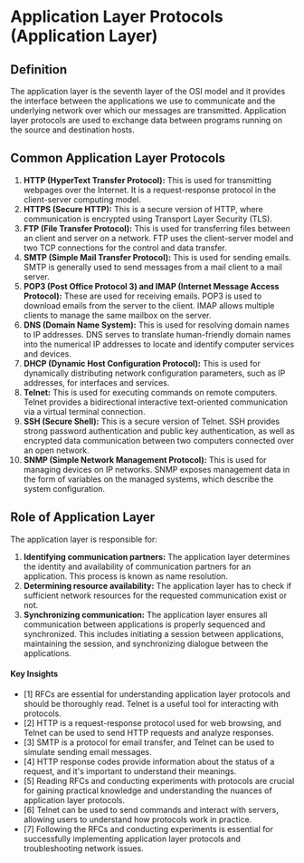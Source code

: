 # Application Layer Protocols (Application Layer)

## Definition
The application layer is the seventh layer of the OSI model and it provides the interface between the applications we use to communicate and the underlying network over which our messages are transmitted. Application layer protocols are used to exchange data between programs running on the source and destination hosts.

## Common Application Layer Protocols
1. **HTTP (HyperText Transfer Protocol):** This is used for transmitting webpages over the Internet. It is a request-response protocol in the client-server computing model.
2. **HTTPS (Secure HTTP):** This is a secure version of HTTP, where communication is encrypted using Transport Layer Security (TLS).
3. **FTP (File Transfer Protocol):** This is used for transferring files between an client and server on a network. FTP uses the client-server model and two TCP connections for the control and data transfer.
4. **SMTP (Simple Mail Transfer Protocol):** This is used for sending emails. SMTP is generally used to send messages from a mail client to a mail server.
5. **POP3 (Post Office Protocol 3) and IMAP (Internet Message Access Protocol):** These are used for receiving emails. POP3 is used to download emails from the server to the client. IMAP allows multiple clients to manage the same mailbox on the server.
6. **DNS (Domain Name System):** This is used for resolving domain names to IP addresses. DNS serves to translate human-friendly domain names into the numerical IP addresses to locate and identify computer services and devices.
7. **DHCP (Dynamic Host Configuration Protocol):** This is used for dynamically distributing network configuration parameters, such as IP addresses, for interfaces and services.
8. **Telnet:** This is used for executing commands on remote computers. Telnet provides a bidirectional interactive text-oriented communication via a virtual terminal connection.
9. **SSH (Secure Shell):** This is a secure version of Telnet. SSH provides strong password authentication and public key authentication, as well as encrypted data communication between two computers connected over an open network.
10. **SNMP (Simple Network Management Protocol):** This is used for managing devices on IP networks. SNMP exposes management data in the form of variables on the managed systems, which describe the system configuration.

## Role of Application Layer
The application layer is responsible for:
1. **Identifying communication partners:** The application layer determines the identity and availability of communication partners for an application. This process is known as name resolution.
2. **Determining resource availability:** The application layer has to check if sufficient network resources for the requested communication exist or not.
3. **Synchronizing communication:** The application layer ensures all communication between applications is properly sequenced and synchronized. This includes initiating a session between applications, maintaining the session, and synchronizing dialogue between the applications.


#### Key Insights
- [1] RFCs are essential for understanding application layer protocols and should be thoroughly read. Telnet is a useful tool for interacting with protocols.
- [2] HTTP is a request-response protocol used for web browsing, and Telnet can be used to send HTTP requests and analyze responses.
- [3] SMTP is a protocol for email transfer, and Telnet can be used to simulate sending email messages.
- [4] HTTP response codes provide information about the status of a request, and it's important to understand their meanings.
- [5] Reading RFCs and conducting experiments with protocols are crucial for gaining practical knowledge and understanding the nuances of application layer protocols.
- [6] Telnet can be used to send commands and interact with servers, allowing users to understand how protocols work in practice.
- [7] Following the RFCs and conducting experiments is essential for successfully implementing application layer protocols and troubleshooting network issues.